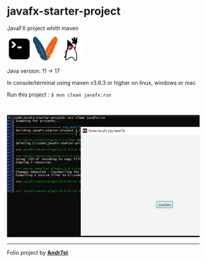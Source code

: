 # javafx-starter-project

JavaFX project whith maven

![icon](https://raw.githubusercontent.com/Andr7st/index/main/readme-resources/illustrative-icons/ico-050-64px.png "Terminal"   )
![icon](https://raw.githubusercontent.com/Andr7st/index/main/readme-resources/illustrative-icons/ico-521-64px.png ""   )
![icon](https://raw.githubusercontent.com/Andr7st/index/main/readme-resources/illustrative-icons/ico-512-64px.png ""   )

Java version: 11 -> 17

In console/terminal using maven v3.6.3 or higher on linux, windows or mac

Run this project : `$ mvn clean javafx:run`

<br />

<p align="center">
<img src="./readme-resources/illustrations/screenshot-0.png" />
</p>


---

Folio project by [**Andr7st**](https://github.com/Andr7st)